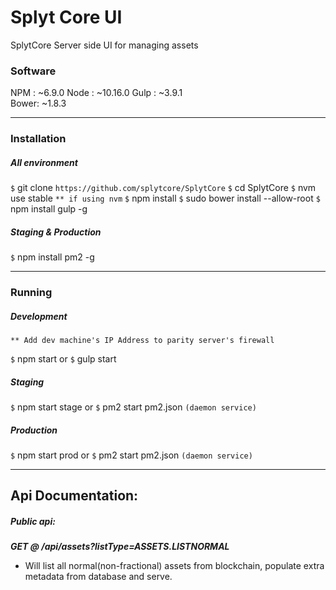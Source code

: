 # Splyt Core UI
SplytCore Server side UI for managing assets

### Software
NPM  : ~6.9.0
Node : ~10.16.0
Gulp : ~3.9.1   
Bower: ~1.8.3   

----

### Installation
##### All environment
`$` git clone `https://github.com/splytcore/SplytCore`
`$` cd SplytCore
`$` nvm use stable `** if using nvm`
`$` npm install
`$` sudo bower install --allow-root
`$` npm install gulp -g

##### Staging & Production
`$` npm install pm2 -g

---

### Running
##### Development
`** Add dev machine's IP Address to parity server's firewall`

`$` npm start
or
`$` gulp start

##### Staging
`$` npm start stage
or
`$` pm2 start pm2.json  `(daemon service)`

##### Production
`$` npm start prod
or
`$` pm2 start pm2.json `(daemon service)`

---

## Api Documentation:
##### Public api:
***GET @ /api/assets?listType=ASSETS.LISTNORMAL***
  * Will list all normal(non-fractional) assets from blockchain, populate extra metadata from database and serve.
